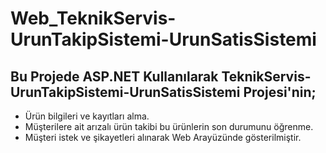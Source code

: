 # Web_TeknikServis-UrunTakipSistemi-UrunSatisSistemi
## Bu Projede ASP.NET Kullanılarak TeknikServis-UrunTakipSistemi-UrunSatisSistemi Projesi'nin;
* Ürün bilgileri ve kayıtları alma.
* Müşterilere ait arızalı ürün takibi bu ürünlerin son durumunu öğrenme.
* Müşteri istek ve şikayetleri alınarak Web Arayüzünde gösterilmiştir.
